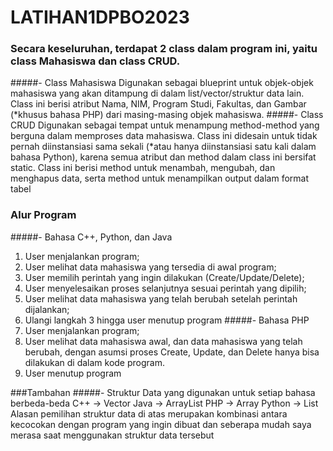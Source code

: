 # LATIHAN1DPBO2023

### Secara keseluruhan, terdapat 2 class dalam program ini, yaitu class Mahasiswa dan class CRUD.
#####- Class Mahasiswa
  Digunakan sebagai blueprint untuk objek-objek mahasiswa yang akan ditampung di dalam list/vector/struktur data lain. Class ini berisi atribut Nama, NIM, Program Studi, Fakultas, dan Gambar (*khusus bahasa PHP) dari masing-masing objek mahasiswa.
#####- Class CRUD
  Digunakan sebagai tempat untuk menampung method-method yang berguna dalam memproses data mahasiswa. Class ini didesain untuk tidak pernah diinstansiasi sama sekali (*atau hanya diinstansiasi satu kali dalam bahasa Python), karena semua atribut dan method dalam class ini bersifat static. Class ini berisi method untuk menambah, mengubah, dan menghapus data, serta method untuk menampilkan output dalam format tabel

### Alur Program
#####- Bahasa C++, Python, dan Java
  1. User menjalankan program;
  2. User melihat data mahasiswa yang tersedia di awal program;
  3. User memilih perintah yang ingin dilakukan (Create/Update/Delete);
  4. User menyelesaikan proses selanjutnya sesuai perintah yang dipilih;
  5. User melihat data mahasiswa yang telah berubah setelah perintah dijalankan;
  6. Ulangi langkah 3 hingga user menutup program
#####- Bahasa PHP
  1. User menjalankan program;
  2. User melihat data mahasiswa awal, dan data mahasiswa yang telah berubah, dengan asumsi proses Create, Update, dan Delete hanya bisa dilakukan di dalam kode program.
  3. User menutup program
  
###Tambahan
#####- Struktur Data yang digunakan untuk setiap bahasa berbeda-beda
  C++    -> Vector
  Java   -> ArrayList
  PHP    -> Array
  Python -> List
  Alasan pemilihan struktur data di atas merupakan kombinasi antara kecocokan dengan program yang ingin dibuat dan seberapa mudah saya merasa saat menggunakan struktur data tersebut
